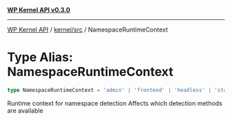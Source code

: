 [**WP Kernel API v0.3.0**](../../../README.md)

---

[WP Kernel API](../../../README.md) / [kernel/src](../README.md) / NamespaceRuntimeContext

# Type Alias: NamespaceRuntimeContext

```ts
type NamespaceRuntimeContext = 'admin' | 'frontend' | 'headless' | 'static';
```

Runtime context for namespace detection
Affects which detection methods are available
